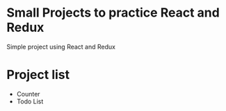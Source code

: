 # Small Projects to practice React and Redux

Simple project using React and Redux

# Project list

- Counter
- Todo List